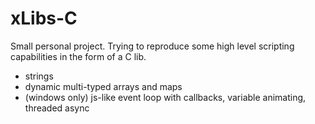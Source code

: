 # xLibs-C
Small personal project.
Trying to reproduce some high level scripting capabilities in the form of a C lib.
  - strings
  - dynamic multi-typed arrays and maps
  - (windows only) js-like event loop with callbacks, variable animating, threaded async
